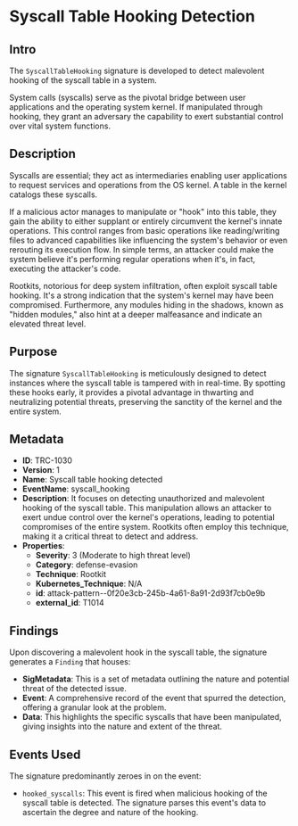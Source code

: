 
# Syscall Table Hooking Detection

## Intro

The `SyscallTableHooking` signature is developed to detect malevolent hooking of
the syscall table in a system.

System calls (syscalls) serve as the pivotal bridge between user applications
and the operating system kernel. If manipulated through hooking, they grant an
adversary the capability to exert substantial control over vital system
functions.

## Description

Syscalls are essential; they act as intermediaries enabling user applications to
request services and operations from the OS kernel. A table in the kernel
catalogs these syscalls.

If a malicious actor manages to manipulate or "hook" into this table, they gain
the ability to either supplant or entirely circumvent the kernel's innate
operations. This control ranges from basic operations like reading/writing files
to advanced capabilities like influencing the system's behavior or even
rerouting its execution flow. In simple terms, an attacker could make the system
believe it's performing regular operations when it's, in fact, executing the
attacker's code.

Rootkits, notorious for deep system infiltration, often exploit syscall table
hooking. It's a strong indication that the system's kernel may have been
compromised. Furthermore, any modules hiding in the shadows, known as "hidden
modules," also hint at a deeper malfeasance and indicate an elevated threat
level.

## Purpose

The signature `SyscallTableHooking` is meticulously designed to detect instances
where the syscall table is tampered with in real-time. By spotting these hooks
early, it provides a pivotal advantage in thwarting and neutralizing potential
threats, preserving the sanctity of the kernel and the entire system.

## Metadata

- **ID**: TRC-1030
- **Version**: 1
- **Name**: Syscall table hooking detected
- **EventName**: syscall_hooking
- **Description**: It focuses on detecting unauthorized and malevolent hooking of the syscall table. This manipulation allows an attacker to exert undue control over the kernel's operations, leading to potential compromises of the entire system. Rootkits often employ this technique, making it a critical threat to detect and address.
- **Properties**:
  - **Severity**: 3 (Moderate to high threat level)
  - **Category**: defense-evasion
  - **Technique**: Rootkit
  - **Kubernetes_Technique**: N/A
  - **id**: attack-pattern--0f20e3cb-245b-4a61-8a91-2d93f7cb0e9b
  - **external_id**: T1014

## Findings

Upon discovering a malevolent hook in the syscall table, the signature generates
a `Finding` that houses:

- **SigMetadata**: This is a set of metadata outlining the nature and potential threat of the detected issue.
- **Event**: A comprehensive record of the event that spurred the detection, offering a granular look at the problem.
- **Data**: This highlights the specific syscalls that have been manipulated, giving insights into the nature and extent of the threat.

## Events Used

The signature predominantly zeroes in on the event:

- `hooked_syscalls`: This event is fired when malicious hooking of the syscall
table is detected. The signature parses this event's data to ascertain the
degree and nature of the hooking.
